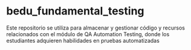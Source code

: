 # bedu_fundamental_testing
Este repositorio se utiliza para almacenar y gestionar código y recursos relacionados con el módulo de QA Automation Testing, donde los estudiantes adquieren habilidades en pruebas automatizadas

